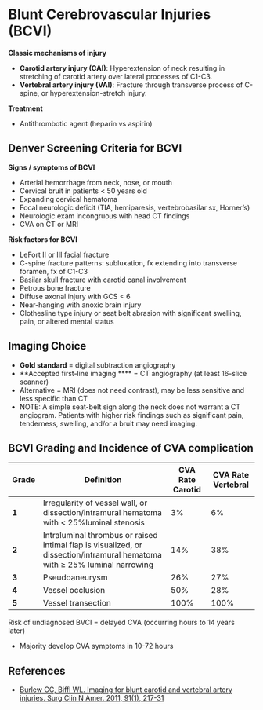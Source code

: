


# Blunt Cerebrovascular Injuries (BCVI)

**Classic mechanisms of injury**

-   **Carotid artery injury (CAI)**: Hyperextension of neck resulting in stretching of carotid artery over lateral processes of C1-C3.
-   **Vertebral artery injury (VAI)**: Fracture through transverse process of C-spine, or hyperextension-stretch injury.

**Treatment**

-   Antithrombotic agent (<span class="drug">heparin</span> vs <span class="drug">aspirin</span>)

## Denver Screening Criteria for BCVI 

**Signs / symptoms of BCVI**

-   Arterial hemorrhage from neck, nose, or mouth
-   Cervical bruit in patients &lt; 50 years old
-   Expanding cervical hematoma
-   Focal neurologic deficit (TIA, hemiparesis, vertebrobasilar sx, Horner’s) 
-   Neurologic exam incongruous with head CT findings
-   CVA on CT or MRI 

**Risk factors for BCVI**
-   LeFort II or III facial fracture
-   C-spine fracture patterns: subluxation, fx extending into transverse foramen, fx of C1-C3
-   Basilar skull fracture with carotid canal involvement
-   Petrous bone fracture
-   Diffuse axonal injury with GCS &lt; 6
-   Near-hanging with anoxic brain injury
-   Clothesline type injury or seat belt abrasion with significant swelling, pain, or altered mental status

## Imaging Choice

-   **Gold standard** = digital subtraction angiography
-   **Accepted first-line imaging **** = CT angiography (at least 16-slice scanner)
-   Alternative = MRI (does not need contrast), may be less sensitive and less specific than CT
-   NOTE: A simple seat-belt sign along the neck does not warrant a CT angiogram. Patients with higher risk findings such as significant pain, tenderness, swelling, and/or a bruit may need imaging.

## BCVI Grading and Incidence of CVA complication

| Grade | Definition  | CVA Rate Carotid   | CVA Rate Vertebral |
|-------|-------------|--------------------|--------------------|
| **1**     | Irregularity of vessel wall, or dissection/intramural hematoma with &lt; 25%luminal stenosis                               | 3%            | 6%             |
| **2**     | Intraluminal thrombus or raised intimal flap is visualized, or dissection/intramural hematoma with ≥ 25% luminal narrowing | 14%           | 38%            |
| **3**     | Pseudoaneurysm                                                                                                             | 26%           | 27%            |
| **4**     | Vessel occlusion                                                                                                           | 50%           | 28%            |
| **5**     | Vessel transection                                                                                                         | 100%          | 100%           |

Risk of undiagnosed BVCI = delayed CVA (occurring hours to 14 years later) 
-   Majority develop CVA symptoms in 10-72 hours

## References

-   [Burlew CC, Biffl WL. Imaging for blunt carotid and vertebral artery injuries. Surg Clin N Amer. 2011, 91(1), 217-31](https://www.ncbi.nlm.nih.gov/pubmed/?term=21184911)
